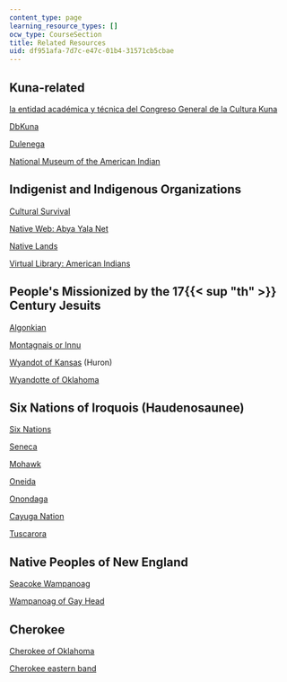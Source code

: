 ```yaml
---
content_type: page
learning_resource_types: []
ocw_type: CourseSection
title: Related Resources
uid: df951afa-7d7c-e47c-01b4-31571cb5cbae
---
```


Kuna-related
------------

[la entidad académica y técnica del Congreso General de la Cultura Kuna](http://onmaked.nativeweb.org/) 

[DbKuna](http://www.binal.ac.pa/panal/kuna/en/quees.php)

[Dulenega](http://dulenega.nativeweb.org/)

[National Museum of the American Indian](http://www.nmai.si.edu/)

Indigenist and Indigenous Organizations
---------------------------------------

[Cultural Survival](http://www.cs.org/)

[Native Web: Abya Yala Net](http://abyayala.nativeweb.org/)

[Native Lands](http://www.nativeland.org/)

[Virtual Library: American Indians](http://www.hanksville.org/NAresources/)

People's Missionized by the 17{{< sup "th" >}} Century Jesuits
--------------------------------------------------------------

[Algonkian](http://www.rootsweb.com/~cansk/Saskatchewan/ethnic/algonkian.html)

[Montagnais or Innu](http://www.innu.ca/)

[Wyandot of Kansas](http://www.wyandot.org/) (Huron)

[Wyandotte of Oklahoma](http://www.city-data.com/city/Wyandotte-Oklahoma.html)

Six Nations of Iroquois (Haudenosaunee)
---------------------------------------

[Six Nations](http://www.sixnations.org/)

[Seneca](http://www.sni.org/)

[Mohawk](http://www.crystalinks.com/mohawk2.html)

[Oneida](https://oneida-nsn.gov/)

[Onondaga](http://www.hanksville.org/sand/contacts/tribal/Tsearch.php?whichName=Onondaga)

[Cayuga Nation](http://cayuganation-nsn.gov/index.html)

[Tuscarora](http://www.tuscaroras.com/)

Native Peoples of New England
-----------------------------

[Seacoke Wampanoag](http://kalel1461.tripod.com/)

[Wampanoag of Gay Head](https://www.wampanoagtribe.org/)

Cherokee
--------

[Cherokee of Oklahoma](http://www.cherokee.org/)

[Cherokee eastern band](http://www.cherokee-nc.com/)